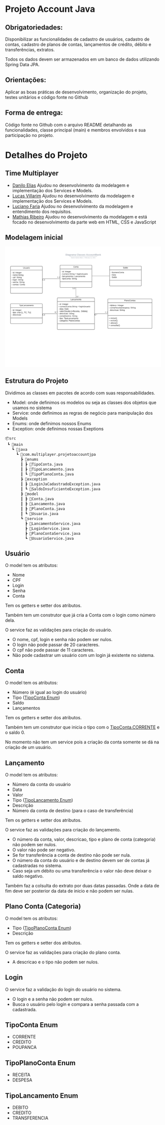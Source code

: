 # Projeto Account Java

## Obrigatoriedades:
Disponibilizar as funcionalidades de cadastro de usuários, cadastro de contas, cadastro de planos de contas, lançamentos de crédito, débito e transferências, extratos.

Todos os dados devem ser armazenados em um banco de dados utilizando Spring Data JPA.

## Orientações:
Aplicar as boas práticas de desenvolvimento, organização do projeto, testes unitários e código fonte no Github

## Forma de entrega:
Código fonte no Github com o arquivo README detalhando as funcionalidades, classe principal (main) e membros envolvidos e sua participação no projeto.

# Detalhes do Projeto

## Time Multiplayer
- [Danilo Elias](https://github.com/danilose)
Ajudou no desenvolvimento da modelagem e implementação dos Services e Models.
- [Lucas Villarim](https://github.com/LucasVillarim)
Ajudou no desenvolvimento da modelagem e implementação dos Services e Models.
- [Luciano Faria](https://github.com/lucianofa)
Ajudou no desenvolvimento da modelagem e entendimento dos requisitos.
- [Mathias Ribeiro](https://github.com/ribeiromathias)
Ajudou no desenvolvimento da modelagem e está focado no desenvolvimento da parte web em HTML, CSS e JavaScript

## Modelagem inicial
![Diagrama Classes inicial](./Diagrama-Classes-AccountBank.png "Diagrama de Classes inicial")

## Estrutura do Projeto
Dividimos as classes em pacotes de acordo com suas responsabilidades.
- Model: onde definimos os modelos ou seja as classes dos objetos que usamos no sistema
- Service: onde definimos as regras de negócio para manipulação dos Models
- Enums: onde definimos nossos Enums
- Exception: onde definimos nossas Exeptions

```
📦src
 ┗ 📂main
   ┗ 📂java
     ┗ 📂com.multiplayer.projetoaccountjpa
       ┣ 📂enums
       ┃ ┣ 📜TipoConta.java
       ┃ ┣ 📜TipoLancamento.java
       ┃ ┗ 📜TipoPlanoConta.java
       ┣ 📂exception
       ┃ ┣ 📜LoginJaCadastradoException.java
       ┃ ┗ 📜SaldoInsuficienteException.java
       ┣ 📂model
       ┃ ┣ 📜Conta.java
       ┃ ┣ 📜Lancamento.java
       ┃ ┣ 📜PlanoConta.java
       ┃ ┗ 📜Usuario.java
       ┗ 📂service
         ┣ 📜LancamentoService.java
         ┣ 📜LoginService.java
         ┣ 📜PlanoContaService.java
         ┗ 📜UsuarioService.java
```

## Usuário
O model tem os atributos:
- Nome
- CPF
- Login
- Senha
- Conta

Tem os getters e setter dos atributos.

Também tem um construtor que já cria a Conta com o login como número dela.

O service faz as validações para criação do usuário.
- O nome, cpf, login e senha não podem ser nulos.
- O login não pode passar de 20 caracteres.
- O cpf não pode passar de 11 caracteres.
- Não pode cadastrar um usuário com um login já existente no sistema.

## Conta
O model tem os atributos:
- Número (é igual ao login do usuário)
- Tipo ([TipoConta Enum](#tipoconta-enum))
- Saldo
- Lançamentos

Tem os getters e setter dos atributos.

Também tem um construtor que inicia o tipo com o [TipoConta.CORRENTE](#tipoconta-enum) e o saldo 0.

No momento não tem um service pois a criação da conta somente se dá na criação de um usuário.

## Lançamento
O model tem os atributos:
- Número da conta do usuário
- Data
- Valor
- Tipo ([TipoLancamento Enum](#tipolancamento-enum))
- Descrição
- Número da conta de destino (para o caso de transferência)

Tem os getters e setter dos atributos.

O service faz as validações para criação do lançamento.
- O número da conta, valor, descricao, tipo e plano de conta (categoria) não podem ser nulos.
- O valor não pode ser negativo.
- Se for transferência a conta de destino não pode ser nula.
- O número da conta do usuário e de destino devem ser de contas já cadastradas no sistema.
- Caso seja um débito ou uma transferência o valor não deve deixar o saldo negativo.

Também faz a colsulta do extrato por duas datas passadas. Onde a data de fim deve ser posterior da data de inicio e não podem ser nulas.

## Plano Conta (Categoria)
O model tem os atributos:
- Tipo ([TipoPlanoConta Enum](#tipoplanoconta-enum))
- Descrição

Tem os getters e setter dos atributos.

O service faz as validações para criação do plano conta.
- A descricao e o tipo não podem ser nulos.

## Login
O service faz a validação do login do usuário no sistema.
- O login e a senha não podem ser nulos.
- Busca o usuário pelo login e compara a senha passada com a cadastrada.

## TipoConta Enum
- CORRENTE
- CREDITO
- POUPANCA

## TipoPlanoConta Enum
- RECEITA
- DESPESA

## TipoLancamento Enum
- DEBITO
- CREDITO
- TRANSFERENCIA